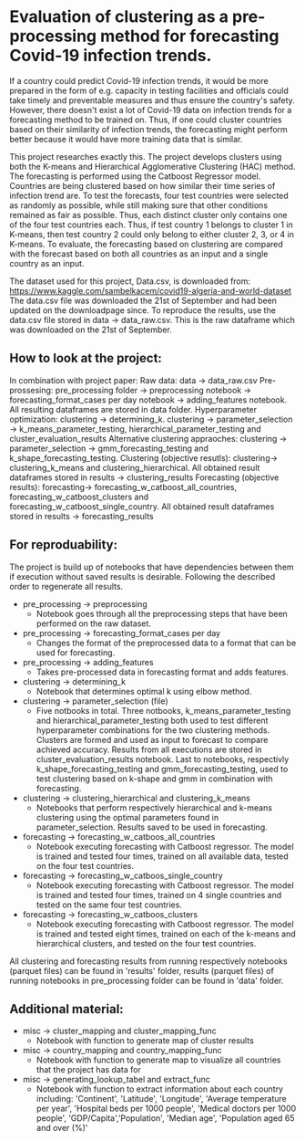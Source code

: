 # Evaluation of clustering as a pre-processing method for forecasting Covid-19 infection trends.

If a country could predict Covid-19 infection trends, it would be more prepared in the form of e.g. capacity in testing facilities and officials could take timely and preventable measures and thus ensure the country's safety. However, there doesn't exist a lot of Covid-19 data on infection trends for a forecasting method to be trained on. Thus, if one could cluster countries based on their similarity of infection trends, the forecasting might perform better because it would have more training data that is similar.

This project researches exactly this. The project develops clusters using both the K-means and Hierarchical Agglomerative Clustering (HAC) method. The forecasting is performed using the Catboost Regressor model. Countries are being clustered based on how similar their time series of infection trend are. To test the forecasts, four test countries were selected as randomly as possible, while still making sure that other conditions remained as fair as possible. Thus, each distinct cluster only contains one of the four test countries each. Thus, if test country 1 belongs to cluster 1 in K-means, then test country 2 could only belong to either cluster 2, 3, or 4 in K-means. To evaluate, the forecasting based on clustering are compared with the forecast based on both all countries as an input and a single country as an input.


The dataset used for this project, Data.csv, is downloaded from: 
https://www.kaggle.com/sambelkacem/covid19-algeria-and-world-dataset
The data.csv file was downloaded the 21st of September and had been updated on the downloadpage since. To reproduce the results, use the data.csv file stored in data -> data_raw.csv. This is the raw dataframe which was downloaded on the 21st of September.

## How to look at the project:
In combination with project paper:
    Raw data: data -> data_raw.csv
    Pre-prossesing: pre_processing folder -> preprocessing notebook -> forecasting_format_cases per day notebook -> adding_features notebook. All resulting dataframes are stored in data folder.
    Hyperparameter optimization: clustering -> determining_k. clustering -> parameter_selection -> k_means_parameter_testing, hierarchical_parameter_testing and cluster_evaluation_results
    Alternative clustering appraoches: clustering -> parameter_selection -> gmm_forecasting_testing and k_shape_forecasting_testing.
    Clustering (objective resutls): clustering-> clustering_k_means and clustering_hierarchical. All obtained result dataframes stored in results -> clustering_results
    Forecasting (objective results): forecasting-> forecasting_w_catboost_all_countries, forecasting_w_catboost_clusters and forecasting_w_catboost_single_country. All obtained result dataframes stored in results -> forecasting_results
    
## For reproduability:
The project is build up of notebooks that have dependencies between them if execution without saved results is desirable. Following the described order to regenerate all results. 
* pre_processing -> preprocessing
    * Notebook goes through all the preprocessing steps that have been performed on the raw dataset.
* pre_processing -> forecasting_format_cases per day
    * Changes the format of the preprocessed data to a format that can be used for forecasting.
* pre_processing -> adding_features 
    * Takes pre-processed data in forecasting format and adds features.
* clustering -> determining_k
    * Notebook that determines optimal k using elbow method.
* clustering -> parameter_selection (file)
    * Five notbooks in total. Three notbooks, k_means_parameter_testing and hierarchical_parameter_testing both used to test different hyperparameter combinations for the two clustering methods. Clusters are formed and used as input to forecast to compare achieved accuracy. Results from all executions are stored in cluster_evaluation_results notebook. Last to notebooks, respectivly k_shape_forecasting_testing and gmm_forecasting_testing, used to test clustering based on k-shape and gmm in combination with forecasting.
* clustering -> clustering_hierarchical and clustering_k_means
    * Notebooks that perform respectively hierarchical and k-means clustering using the optimal parameters found in parameter_selection. Results saved to be used in forecasting.
* forecasting -> forecasting_w_catboos_all_countries
    * Notebook executing forecasting with Catboost regressor. The model is trained and tested four times, trained on all available data, tested on the four test countries.
* forecasting -> forecasting_w_catboos_single_country
    * Notebook executing forecasting with Catboost regressor. The model is trained and tested four times, trained on 4 single countries and tested on the same four test countries.
* forecasting -> forecasting_w_catboos_clusters
    * Notebook executing forecasting with Catboost regressor. The model is trained and tested eight times, trained on each of the k-means and hierarchical clusters, and tested on the four test countries.

All clustering and forecasting results from running respectively notebooks (parquet files) can be found in 'results' folder, results (parquet files) of running notebooks in pre_processing folder can be found in 'data' folder.

## Additional material:
* misc -> cluster_mapping and cluster_mapping_func
    * Notebook with function to generate map of cluster results
* misc -> country_mapping and country_mapping_func
    * Notebook with function to generate map to visualize all countries that the project has data for
* misc -> generating_lookup_tabel and extract_func
    * Notebook with function to extract information about each country including: 'Continent', 'Latitude', 'Longitude', 'Average temperature per year', 'Hospital beds per 1000 people', 'Medical doctors per 1000 people', 'GDP/Capita','Population', 'Median age', 'Population aged 65 and over (%)'
